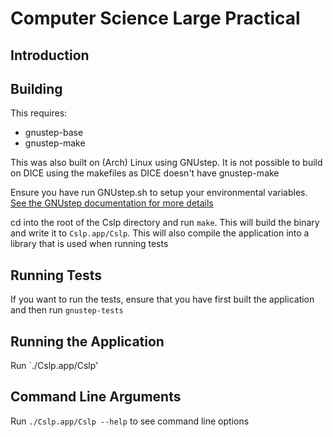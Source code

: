 Computer Science Large Practical
================================

Introduction
------------

Building
------------
This requires:
- gnustep-base
- gnustep-make

This was also built on (Arch) Linux using GNUstep. It is not possible to build
on DICE using the makefiles as DICE doesn't have gnustep-make

Ensure you have run GNUstep.sh to setup your environmental variables.
[See the GNUstep documentation for more details](http://www.gnustep.org/resources/documentation/User/GNUstep/gnustep-howto_4.html)

cd into the root of the Cslp directory and run `make`. This will build the binary and write it to  `Cslp.app/Cslp`.
This will also compile the application into a library that is used when running tests

Running Tests
-------------
If you want to run the tests, ensure that you have first built the application and then run `gnustep-tests`

Running the Application
-----------------------
Run `./Cslp.app/Cslp'

Command Line Arguments
-----------------------
Run `./Cslp.app/Cslp --help` to see command line options
